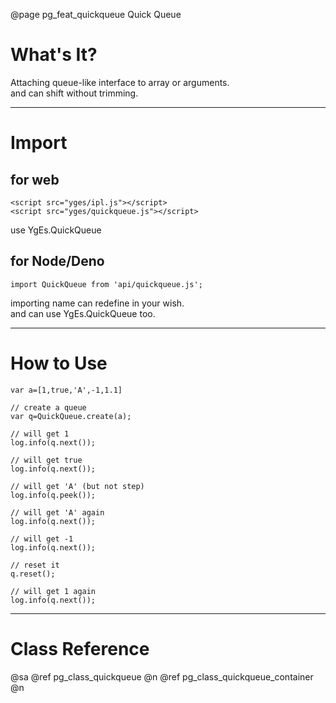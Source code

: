 ﻿@page pg_feat_quickqueue Quick Queue

# What's It?

Attaching queue-like interface to array or arguments.  
and can shift without trimming.  

-----
# Import

## for web

```
<script src="yges/ipl.js"></script>
<script src="yges/quickqueue.js"></script>
```
use YgEs.QuickQueue

## for Node/Deno

```
import QuickQueue from 'api/quickqueue.js';
```
importing name can redefine in your wish.  
and can use YgEs.QuickQueue too.  

-----
# How to Use

```
var a=[1,true,'A',-1,1.1]

// create a queue 
var q=QuickQueue.create(a);

// will get 1 
log.info(q.next());

// will get true 
log.info(q.next());

// will get 'A' (but not step)
log.info(q.peek());

// will get 'A' again
log.info(q.next());

// will get -1
log.info(q.next());

// reset it 
q.reset();

// will get 1 again
log.info(q.next());

```

-----
# Class Reference

@sa @ref pg_class_quickqueue @n
	@ref pg_class_quickqueue_container @n
